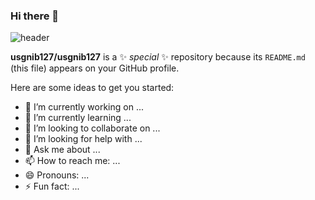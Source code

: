 ### Hi there 👋
![header](https://capsule-render.vercel.app/api?type=venom&color=random&height=150&section=header&text=Gracey%20render&fontSize=90)

**usgnib127/usgnib127** is a ✨ _special_ ✨ repository because its `README.md` (this file) appears on your GitHub profile.

Here are some ideas to get you started:

- 🔭 I’m currently working on ...
- 🌱 I’m currently learning ...
- 👯 I’m looking to collaborate on ...
- 🤔 I’m looking for help with ...
- 💬 Ask me about ...
- 📫 How to reach me: ...
- 😄 Pronouns: ...
- ⚡ Fun fact: ...
  
